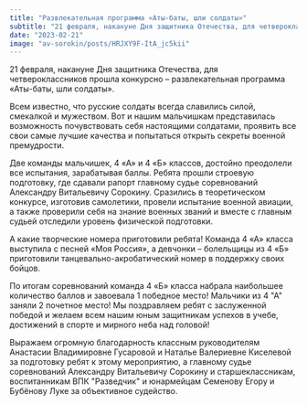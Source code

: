 ```yaml
---
title: "Развлекательная программа «Аты-баты, шли солдаты»"  
subtitle: "21 февраля, накануне Дня защитника Отечества, для четвероклассников прошла конкурсно – развлекательная программа «Аты-баты, шли солдаты». Две команды мальчишек, 4 «А» и 4 «Б» классов, достойно преодолели все испытания, зарабатывая баллы."  
date: "2023-02-21"  
image: "av-sorokin/posts/HRJXY9F-ItA_jc5kii"
---
```


21 февраля, накануне Дня защитника Отечества, для четвероклассников прошла конкурсно – развлекательная программа «Аты-баты, шли солдаты».

Всем известно, что русские солдаты всегда славились силой, смекалкой и мужеством. Вот и нашим мальчишкам представилась возможность почувствовать себя настоящими солдатами, проявить все свои самые лучшие качества и попытаться открыть секреты военной премудрости.

Две команды мальчишек, 4 «А» и 4 «Б» классов, достойно преодолели все испытания, зарабатывая баллы. Ребята прошли строевую подготовку, где сдавали рапорт главному судье соревнований Александру Витальевичу Сорокину. Сразились в теоретическом конкурсе, изготовив самолетики, провели испытание военной авиации, а также проверили себя на знание военных званий и вместе с главным судьей отследили уровень физической подготовки.

А какие творческие номера приготовили ребята! Команда 4 «А» класса выступила с песней «Моя Россия», а девчонки – болельщицы из 4 «Б» приготовили танцевально-акробатический номер в поддержку своих бойцов.

По итогам соревнований команда 4 «Б» класса набрала наибольшее количество баллов и завоевала 1 победное место! Мальчики из 4 "А" заняли 2 почетное место! Мы поздравляем ребят с заслуженной победой и желаем всем нашим юным защитникам успехов в учебе, достижений в спорте и мирного неба над головой!

Выражаем огромную благодарность классным руководителям Анастасии Владимировне Гусаровой и Наталье Валериевне Киселевой за подготовку ребят к этому мероприятию, а главному судье соревнований Александру Витальевичу Сорокину и старшеклассникам, воспитанникам ВПК "Разведчик" и юнармейцам Семенову Егору и Бубёнову Луке за объективное судейство.
